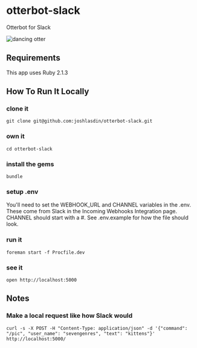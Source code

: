 # otterbot-slack
Otterbot for Slack

![dancing otter](http://i.imgur.com/NaMiw.gif)

## Requirements

This app uses Ruby 2.1.3

## How To Run It Locally

### clone it
```git clone git@github.com:joshlasdin/otterbot-slack.git```

### own it
``` cd otterbot-slack ```

### install the gems
``` bundle ```

### setup .env
You'll need to set the WEBHOOK_URL and CHANNEL variables in the .env. These come from Slack in the Incoming Webhooks Integration page. CHANNEL should start with a #. See .env.example for how the file should look.

### run it
``` foreman start -f Procfile.dev ```

### see it
``` open http://localhost:5000 ```

## Notes

### Make a local request like how Slack would
```
curl -s -X POST -H "Content-Type: application/json" -d '{"command": "/pic", "user_name": "sevengenres", "text": "kittens"}' http://localhost:5000/
```
